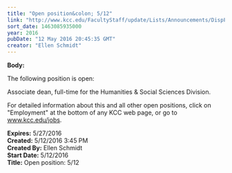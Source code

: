 ```yaml
---
title: "Open position&colon; 5/12"
link: "http://www.kcc.edu/FacultyStaff/update/Lists/Announcements/DispForm.aspx?ID=2215"
sort_date: 1463085935000
year: 2016
pubDate: "12 May 2016 20:45:35 GMT"
creator: "Ellen Schmidt"
---
```


<div><b>Body:</b> <div class="ExternalClass23CDA0B6DE7E4FAFB5C6F7994A30FF42"><p>The following position is open:</p>
<p>Associate dean, full-time for the Humanities &amp; Social Sciences Division.</p>
<p>For detailed information about this and all other open positions, click on &quot;Employment&quot; at the bottom of any KCC web page, or go to <a href="/jobs">www.kcc.edu/jobs</a>.</p></div></div>
<div><b>Expires:</b> 5/27/2016</div>
<div><b>Created:</b> 5/12/2016 3:45 PM</div>
<div><b>Created By:</b> Ellen Schmidt</div>
<div><b>Start Date:</b> 5/12/2016</div>
<div><b>Title:</b> Open position: 5/12</div>
